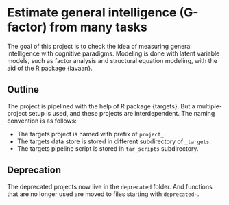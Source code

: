 # Estimate general intelligence (G-factor) from many tasks

The goal of this project is to check the idea of measuring general intelligence with cognitive paradigms. Modeling is done with latent variable models, such as factor analysis and structural equation modeling, with the aid of the R package {lavaan}.

## Outline

The project is pipelined with the help of R package {targets}. But a multiple-project setup is used, and these projects are interdependent. The naming convention is as follows:

* The targets project is named with prefix of `project_`.
* The targets data store is stored in different subdirectory of `_targets`.
* The targets pipeline script is stored in `tar_scripts` subdirectory.

## Deprecation

The deprecated projects now live in the `deprecated` folder. And functions that are no longer used are moved to files starting with `deprecated-`.

